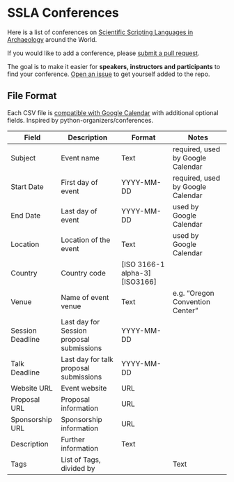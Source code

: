 
<!-- README.md is generated from README.Rmd. Please edit that file -->

# SSLA Conferences

<!-- badges: start -->

<!-- badges: end -->

Here is a list of conferences on [Scientific Scripting Languages in
Archaeology](https://sslarch.github.io/statement.html#scripting-languages)
around the World.

If you would like to add a conference, please [submit a pull
request](...).

The goal is to make it easier for **speakers, instructors and
participants** to find your conference. [Open an issue](...) to get
yourself added to the repo.

## File Format

Each CSV file is [compatible with Google
Calendar](https://support.google.com/calendar/answer/37118?hl=en) with
additional optional fields. Inspired by python-organizers/conferences.

| Field             | Description                                | Format                            | Notes                             |
| ----------------- | ------------------------------------------ | --------------------------------- | --------------------------------- |
| Subject           | Event name                                 | Text                              | required, used by Google Calendar |
| Start Date        | First day of event                         | YYYY-MM-DD                        | required, used by Google Calendar |
| End Date          | Last day of event                          | YYYY-MM-DD                        | used by Google Calendar           |
| Location          | Location of the event                      | Text                              | used by Google Calendar           |
| Country           | Country code                               | \[ISO 3166-1 alpha-3\]\[ISO3166\] |                                   |
| Venue             | Name of event venue                        | Text                              | e.g. “Oregon Convention Center”   |
| Session Deadline  | Last day for Session proposal submissions  | YYYY-MM-DD                        |                                   |
| Talk Deadline     | Last day for talk proposal submissions     | YYYY-MM-DD                        |                                   |
| Website URL       | Event website                              | URL                               |                                   |
| Proposal URL      | Proposal information                       | URL                               |                                   |
| Sponsorship URL   | Sponsorship information                    | URL                               |                                   |
| Description       | Further information                        | Text                              |                                   |
| Tags              | List of Tags, divided by |                 | Text                              |                                   |
